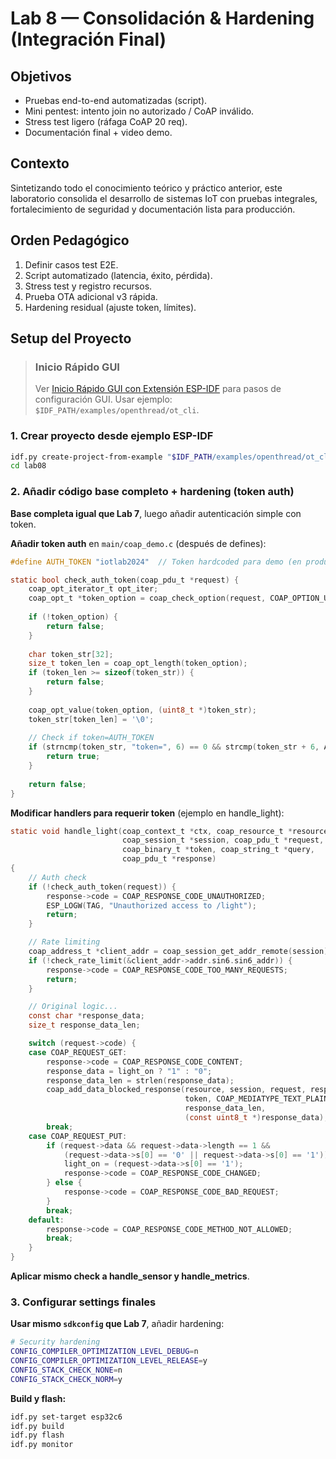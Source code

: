 # Lab 8 — Consolidación & Hardening (Integración Final)

## Objetivos
- Pruebas end-to-end automatizadas (script).
- Mini pentest: intento join no autorizado / CoAP inválido.
- Stress test ligero (ráfaga CoAP 20 req). 
- Documentación final + video demo.

## Contexto
Sintetizando todo el conocimiento teórico y práctico anterior, este laboratorio consolida el desarrollo de sistemas IoT con pruebas integrales, fortalecimiento de seguridad y documentación lista para producción.

## Orden Pedagógico
1. Definir casos test E2E.
2. Script automatizado (latencia, éxito, pérdida).
3. Stress test y registro recursos.
4. Prueba OTA adicional v3 rápida.
5. Hardening residual (ajuste token, límites).

## Setup del Proyecto

> ### Inicio Rápido GUI
> Ver [Inicio Rápido GUI con Extensión ESP-IDF](../doc/setup.md#inicio-rapido-gui-con-extension-esp-idf) para pasos de configuración GUI.
> Usar ejemplo: `$IDF_PATH/examples/openthread/ot_cli`.

### 1. Crear proyecto desde ejemplo ESP-IDF
```bash
idf.py create-project-from-example "$IDF_PATH/examples/openthread/ot_cli" lab08
cd lab08
```

### 2. Añadir código base completo + hardening (token auth)

**Base completa igual que Lab 7**, luego añadir autenticación simple con token.

**Añadir token auth** en `main/coap_demo.c` (después de defines):
```c
#define AUTH_TOKEN "iotlab2024"  // Token hardcoded para demo (en producción usar NVS o similar)

static bool check_auth_token(coap_pdu_t *request) {
    coap_opt_iterator_t opt_iter;
    coap_opt_t *token_option = coap_check_option(request, COAP_OPTION_URI_QUERY, &opt_iter);
    
    if (!token_option) {
        return false;
    }
    
    char token_str[32];
    size_t token_len = coap_opt_length(token_option);
    if (token_len >= sizeof(token_str)) {
        return false;
    }
    
    coap_opt_value(token_option, (uint8_t *)token_str);
    token_str[token_len] = '\0';
    
    // Check if token=AUTH_TOKEN
    if (strncmp(token_str, "token=", 6) == 0 && strcmp(token_str + 6, AUTH_TOKEN) == 0) {
        return true;
    }
    
    return false;
}
```

**Modificar handlers para requerir token** (ejemplo en handle_light):
```c
static void handle_light(coap_context_t *ctx, coap_resource_t *resource,
                         coap_session_t *session, coap_pdu_t *request,
                         coap_binary_t *token, coap_string_t *query,
                         coap_pdu_t *response)
{
    // Auth check
    if (!check_auth_token(request)) {
        response->code = COAP_RESPONSE_CODE_UNAUTHORIZED;
        ESP_LOGW(TAG, "Unauthorized access to /light");
        return;
    }

    // Rate limiting
    coap_address_t *client_addr = coap_session_get_addr_remote(session);
    if (!check_rate_limit(&client_addr->addr.sin6.sin6_addr)) {
        response->code = COAP_RESPONSE_CODE_TOO_MANY_REQUESTS;
        return;
    }

    // Original logic...
    const char *response_data;
    size_t response_data_len;

    switch (request->code) {
    case COAP_REQUEST_GET:
        response->code = COAP_RESPONSE_CODE_CONTENT;
        response_data = light_on ? "1" : "0";
        response_data_len = strlen(response_data);
        coap_add_data_blocked_response(resource, session, request, response,
                                       token, COAP_MEDIATYPE_TEXT_PLAIN, 0,
                                       response_data_len,
                                       (const uint8_t *)response_data);
        break;
    case COAP_REQUEST_PUT:
        if (request->data && request->data->length == 1 &&
            (request->data->s[0] == '0' || request->data->s[0] == '1')) {
            light_on = (request->data->s[0] == '1');
            response->code = COAP_RESPONSE_CODE_CHANGED;
        } else {
            response->code = COAP_RESPONSE_CODE_BAD_REQUEST;
        }
        break;
    default:
        response->code = COAP_RESPONSE_CODE_METHOD_NOT_ALLOWED;
        break;
    }
}
```

**Aplicar mismo check a handle_sensor y handle_metrics**.

### 3. Configurar settings finales

**Usar mismo `sdkconfig` que Lab 7**, añadir hardening:
```bash
# Security hardening
CONFIG_COMPILER_OPTIMIZATION_LEVEL_DEBUG=n
CONFIG_COMPILER_OPTIMIZATION_LEVEL_RELEASE=y
CONFIG_STACK_CHECK_NONE=n
CONFIG_STACK_CHECK_NORM=y
```

**Build y flash:**
```bash
idf.py set-target esp32c6
idf.py build
idf.py flash
idf.py monitor
```
